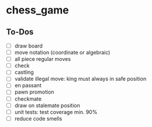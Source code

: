 # chess_game

## To-Dos

- [ ] draw board
- [ ] move notation (coordinate or algebraic)
- [ ] all piece regular moves
- [ ] check
- [ ] castling
- [ ] validate illegal move: king must always in safe position
- [ ] en passant
- [ ] pawn promotion
- [ ] checkmate
- [ ] draw on stalemate position
- [ ] unit tests: test coverage min. 90%
- [ ] reduce code smells
